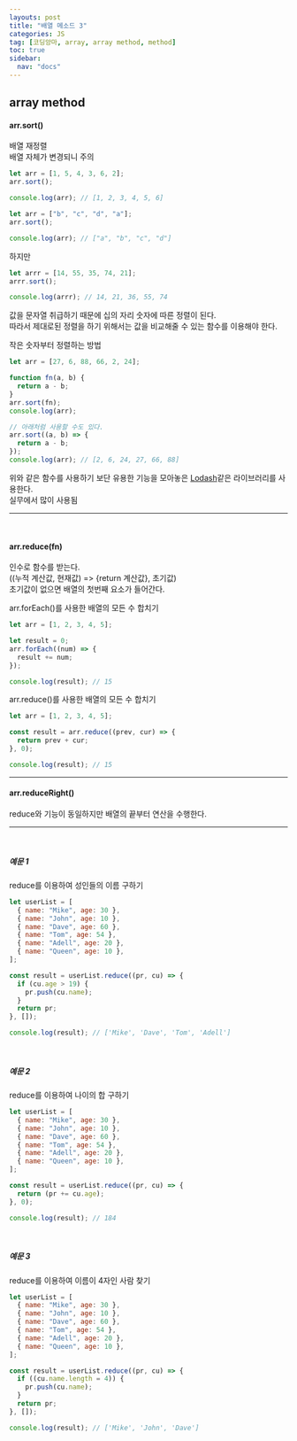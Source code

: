 ```yaml
---
layouts: post
title: "배열 메소드 3"
categories: JS
tag: [코딩앙마, array, array method, method]
toc: true
sidebar:
  nav: "docs"
---
```


## array method

#### arr.sort()

배열 재정렬<br/>
배열 자체가 변경되니 주의

```js
let arr = [1, 5, 4, 3, 6, 2];
arr.sort();

console.log(arr); // [1, 2, 3, 4, 5, 6]
```

```js
let arr = ["b", "c", "d", "a"];
arr.sort();

console.log(arr); // ["a", "b", "c", "d"]
```

하지만

```js
let arrr = [14, 55, 35, 74, 21];
arrr.sort();

console.log(arrr); // 14, 21, 36, 55, 74
```

값을 문자열 취급하기 때문에 십의 자리 숫자에 따른 정렬이 된다.<br/>
따라서 제대로된 정렬을 하기 위해서는 값을 비교해줄 수 있는 함수를 이용해야 한다.

작은 숫자부터 정렬하는 방법

```js
let arr = [27, 6, 88, 66, 2, 24];

function fn(a, b) {
  return a - b;
}
arr.sort(fn);
console.log(arr);

// 아래처럼 사용할 수도 있다.
arr.sort((a, b) => {
  return a - b;
});
console.log(arr); // [2, 6, 24, 27, 66, 88]
```

위와 같은 함수를 사용하기 보단 유용한 기능을 모아놓은 [Lodash](https://lodash.com)같은 라이브러리를 사용한다.<br/>
실무에서 많이 사용됨

---

<br/>

#### arr.reduce(fn)

인수로 함수를 받는다.<br/>
((누적 계산값, 현재값) => {return 계산값}, 초기값)<br/>
초기값이 없으면 배열의 첫번째 요소가 들어간다.

arr.forEach()를 사용한 배열의 모든 수 합치기

```js
let arr = [1, 2, 3, 4, 5];

let result = 0;
arr.forEach((num) => {
  result += num;
});

console.log(result); // 15
```

arr.reduce()를 사용한 배열의 모든 수 합치기

```js
let arr = [1, 2, 3, 4, 5];

const result = arr.reduce((prev, cur) => {
  return prev + cur;
}, 0);

console.log(result); // 15
```

---

#### arr.reduceRight()

reduce와 기능이 동일하지만 배열의 끝부터 연산을 수행한다.

---

<br/>

##### 예문 1

reduce를 이용하여 성인들의 이름 구하기

```js
let userList = [
  { name: "Mike", age: 30 },
  { name: "John", age: 10 },
  { name: "Dave", age: 60 },
  { name: "Tom", age: 54 },
  { name: "Adell", age: 20 },
  { name: "Queen", age: 10 },
];

const result = userList.reduce((pr, cu) => {
  if (cu.age > 19) {
    pr.push(cu.name);
  }
  return pr;
}, []);

console.log(result); // ['Mike', 'Dave', 'Tom', 'Adell']
```

<br/>

##### 예문 2

reduce를 이용하여 나이의 합 구하기

```js
let userList = [
  { name: "Mike", age: 30 },
  { name: "John", age: 10 },
  { name: "Dave", age: 60 },
  { name: "Tom", age: 54 },
  { name: "Adell", age: 20 },
  { name: "Queen", age: 10 },
];

const result = userList.reduce((pr, cu) => {
  return (pr += cu.age);
}, 0);

console.log(result); // 184
```

<br/>

##### 예문 3

reduce를 이용하여 이름이 4자인 사람 찾기

```js
let userList = [
  { name: "Mike", age: 30 },
  { name: "John", age: 10 },
  { name: "Dave", age: 60 },
  { name: "Tom", age: 54 },
  { name: "Adell", age: 20 },
  { name: "Queen", age: 10 },
];

const result = userList.reduce((pr, cu) => {
  if ((cu.name.length = 4)) {
    pr.push(cu.name);
  }
  return pr;
}, []);

console.log(result); // ['Mike', 'John', 'Dave']
```

